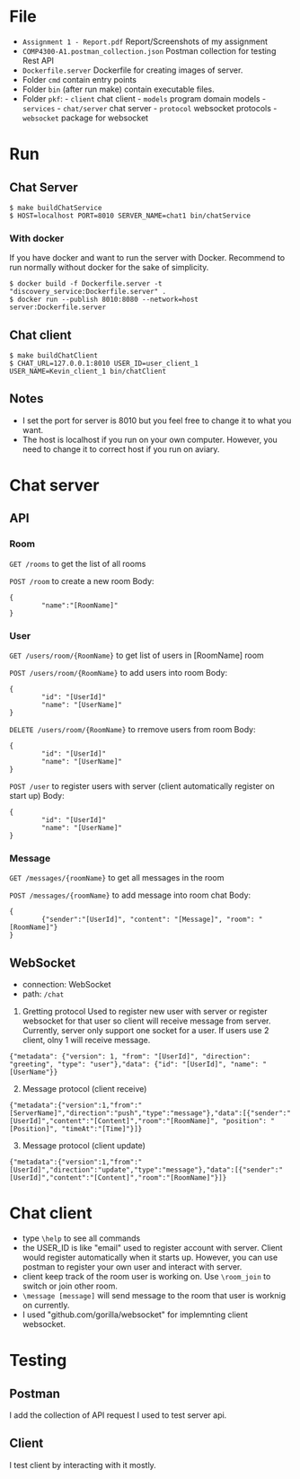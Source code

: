 # File

- `Assignment 1 - Report.pdf` Report/Screenshots of my assignment
- `COMP4300-A1.postman_collection.json` Postman collection for testing Rest API
- `Dockerfile.server` Dockerfile for creating images of server. 
- Folder `cmd` contain entry points
- Folder `bin` (after run make) contain executable files.
- Folder `pkf`:
        - `client` chat client
        - `models` program domain models
        - `services`
                - `chat/server` chat server
                - `protocol` websocket protocols
        - `websocket` package for websocket
# Run

## Chat Server
```
$ make buildChatService
$ HOST=localhost PORT=8010 SERVER_NAME=chat1 bin/chatService
```

### With docker
If you have docker and want to run the server with Docker. Recommend to run normally without docker for the sake of simplicity.
```
$ docker build -f Dockerfile.server -t "discovery_service:Dockerfile.server" .
$ docker run --publish 8010:8080 --network=host  server:Dockerfile.server 
```

## Chat client
```
$ make buildChatClient
$ CHAT_URL=127.0.0.1:8010 USER_ID=user_client_1 USER_NAME=Kevin_client_1 bin/chatClient
```

## Notes
- I set the port for server is 8010 but you feel free to change it to what you want.
- The host is localhost if you run on your own computer. However, you need to change it to correct host if you run on aviary.

# Chat server
## API

### Room

`GET /rooms` to get the list of all rooms

`POST /room` to create a new room
Body: 
```
{
        "name":"[RoomName]"
}
```


### User

`GET /users/room/{RoomName}` to get list of users in [RoomName] room

`POST /users/room/{RoomName}` to add users into room
Body:
```
{
        "id": "[UserId]"
        "name": "[UserName]"
}
```

`DELETE /users/room/{RoomName}` to rremove users from room
Body:
```
{
        "id": "[UserId]"
        "name": "[UserName]"
}
```

`POST /user` to register users with server (client automatically register on start up)
Body:
```
{
        "id": "[UserId]"
        "name": "[UserName]"
}
```

### Message
`GET /messages/{roomName}` to get all messages in the room

`POST /messages/{roomName}` to add message into room chat
Body:
```
{
        {"sender":"[UserId]", "content": "[Message]", "room": "[RoomName]"}
}
```

## WebSocket
- connection: WebSocket
- path: `/chat`

1. Gretting protocol
Used to register new user with server or register websocket for that user so client will receive message from server. Currently, server only support one socket for a user. If users use 2 client, olny 1 will receive message.

```
{"metadata": {"version": 1, "from": "[UserId]", "direction": "greeting", "type": "user"},"data": {"id": "[UserId]", "name": "[UserName"}}
```

2. Message protocol (client receive)
```
{"metadata":{"version":1,"from":"[ServerName]","direction":"push","type":"message"},"data":[{"sender":"[UserId]","content":"[Content]","room":"[RoomName]", "position": "[Position]", "timeAt":"[Time]"}]}
```

3. Message protocol (client update)
```
{"metadata":{"version":1,"from":"[UserId]","direction":"update","type":"message"},"data":[{"sender":"[UserId]","content":"[Content]","room":"[RoomName]"}]}
```


# Chat client

- type `\help` to see all commands
- the USER_ID is like "email" used to register account with server. Client would register automatically when it starts up. However, you can use postman to register your own user and interact with server. 
- client keep track of the room user is working on. Use `\room_join` to switch or join other room.
- `\message [message]` will send message to the room that user is worknig on currently.
- I used "github.com/gorilla/websocket" for implemnting client websocket. 

# Testing

## Postman
I add the collection of API request I used to test server api. 

## Client
I test client by interacting with it mostly.